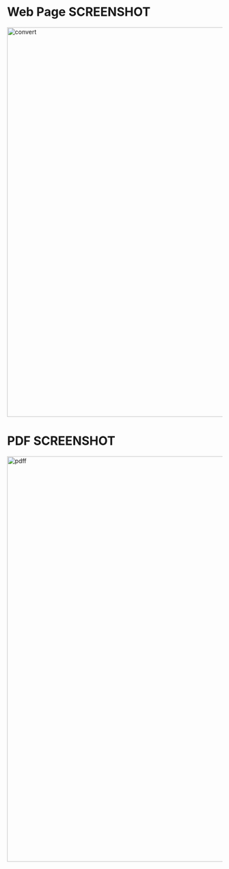 <h1> Web Page SCREENSHOT </h1>
<img width="908" alt="convert" src="https://user-images.githubusercontent.com/111335247/222055305-8ebc8819-6bb5-4d0e-a2ca-e342498b3ed6.png">
<h1> PDF SCREENSHOT</h1>
<img width="945" alt="pdff" src="https://user-images.githubusercontent.com/111335247/222055724-b8fa7cd4-be02-462e-8ebe-9b7d37800969.png">
